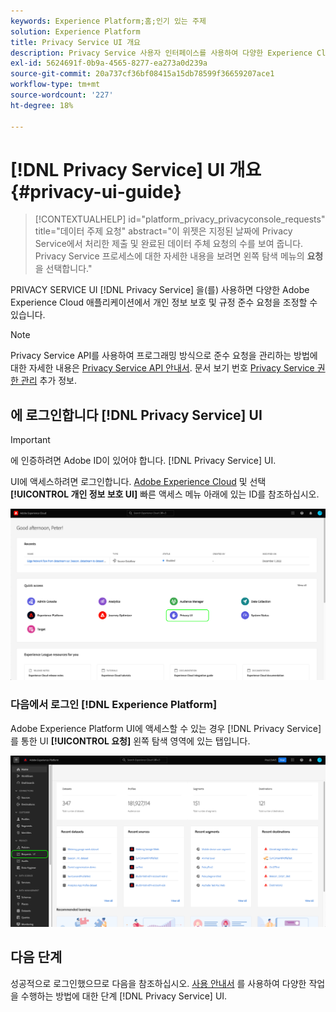 ```yaml
---
keywords: Experience Platform;홈;인기 있는 주제
solution: Experience Platform
title: Privacy Service UI 개요
description: Privacy Service 사용자 인터페이스를 사용하여 다양한 Experience Cloud 애플리케이션에서 개인 정보 요청을 조정하고 모니터링합니다.
exl-id: 5624691f-0b9a-4565-8277-ea273a0d239a
source-git-commit: 20a737cf36bf08415a15db78599f36659207ace1
workflow-type: tm+mt
source-wordcount: '227'
ht-degree: 18%

---
```


# [!DNL Privacy Service] UI 개요 {#privacy-ui-guide}

>[!CONTEXTUALHELP]
>id="platform_privacy_privacyconsole_requests"
>title="데이터 주제 요청"
>abstract="이 위젯은 지정된 날짜에 Privacy Service에서 처리한 제출 및 완료된 데이터 주체 요청의 수를 보여 줍니다. Privacy Service 프로세스에 대한 자세한 내용을 보려면 왼쪽 탐색 메뉴의 **요청**&#x200B;을 선택합니다."

PRIVACY SERVICE UI [!DNL Privacy Service] 을(를) 사용하면 다양한 Adobe Experience Cloud 애플리케이션에서 개인 정보 보호 및 규정 준수 요청을 조정할 수 있습니다.

>[!NOTE]
>
>Privacy Service API를 사용하여 프로그래밍 방식으로 준수 요청을 관리하는 방법에 대한 자세한 내용은 [Privacy Service API 안내서](../api/overview.md). 문서 보기 번호 [Privacy Service 권한 관리](../permissions.md) 추가 정보.

## 에 로그인합니다 [!DNL Privacy Service] UI

>[!IMPORTANT]
>
>에 인증하려면 Adobe ID이 있어야 합니다. [!DNL Privacy Service] UI.

UI에 액세스하려면 로그인합니다. [Adobe Experience Cloud](https://experience.adobe.com/) 및 선택 **[!UICONTROL 개인 정보 보호 UI]** 빠른 액세스 메뉴 아래에 있는 ID를 참조하십시오.

![개인 정보 UI가 강조 표시된 Experience Cloud 대시보드.](../images/ui-overview/quick-access.png)


### 다음에서 로그인 [!DNL Experience Platform]

Adobe Experience Platform UI에 액세스할 수 있는 경우 [!DNL Privacy Service] 를 통한 UI **[!UICONTROL 요청]** 왼쪽 탐색 영역에 있는 탭입니다.

![왼쪽 탐색 막대에서 요청이 강조 표시된 Adobe Experience Platform UI입니다.](../images/ui-overview/platform.png)

## 다음 단계

성공적으로 로그인했으므로 다음을 참조하십시오. [사용 안내서](user-guide.md) 를 사용하여 다양한 작업을 수행하는 방법에 대한 단계 [!DNL Privacy Service] UI.

